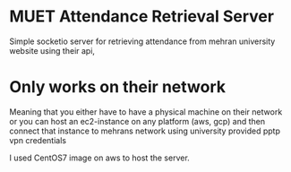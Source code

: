 # MUET Attendance Retrieval Server

Simple socketio server for retrieving attendance from mehran university website using their api,

# Only works on their network
Meaning that you either have to have a physical machine on their network or
you can host an ec2-instance on any platform (aws, gcp) and then connect that instance to mehrans network using university provided pptp vpn credentials

I used CentOS7 image on aws to host the server.
